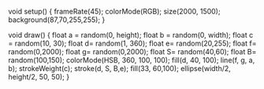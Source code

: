 void setup() {
  frameRate(45);
  colorMode(RGB);
  size(2000, 1500);
  background(87,70,255,255);
}

void draw() {
  float a = random(0, height);
  float b = random(0, width);
  float c = random(10, 30);
  float d= random(1, 360);
  float e= random(20,255);
  float f= random(0,2000);
  float g= random(0,2000);
  float S= random(40,60);
  float B= random(100,150);
  colorMode(HSB, 360, 100, 100);
  fill(d, 40, 100);
  line(f, g, a, b);
  strokeWeight(c);
  stroke(d, S, B,e);
  fill(33, 60,100);
  ellipse(width/2, height/2, 50, 50);
}
